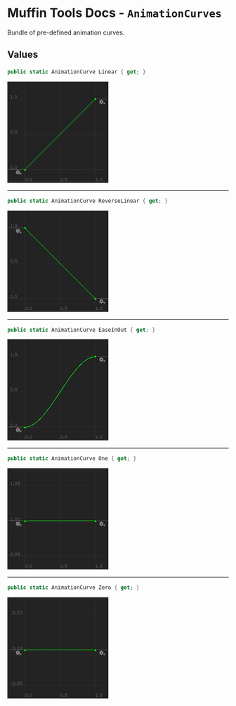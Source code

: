 # Muffin Tools Docs - `AnimationCurves`

Bundle of pre-defined animation curves.

## Values

```cs
public static AnimationCurve Linear { get; }
```

![Demo linear curve](./Images/anim-curve-linear.jpg)

---

```cs
public static AnimationCurve ReverseLinear { get; }
```

![Demo reverse linear curve](./Images/anim-curve-reverse-linear.jpg)

---

```cs
public static AnimationCurve EaseInOut { get; }
```

![Demo ease-in-out curve](./Images/anim-curve-ease-in-out.jpg)

---

```cs
public static AnimationCurve One { get; }
```

![Demo one curve](./Images/anim-curve-one.jpg)

---

```cs
public static AnimationCurve Zero { get; }
```

![Demo zero curve](./Images/anim-curve-zero.jpg)